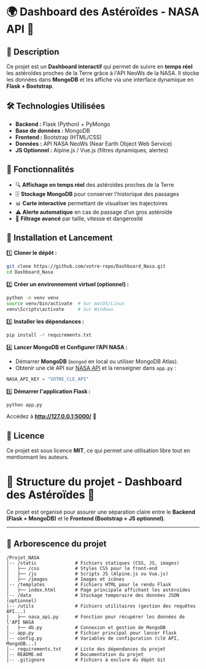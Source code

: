# 🌍 Dashboard des Astéroïdes - NASA API 🚀

## 📌 Description
Ce projet est un **Dashboard interactif** qui permet de suivre en **temps réel** les astéroïdes proches de la Terre grâce à l'API NeoWs de la NASA. Il stocke les données dans **MongoDB** et les affiche via une interface dynamique en **Flask + Bootstrap**.

## 🛠 Technologies Utilisées
- **Backend :** Flask (Python) + PyMongo
- **Base de données :** MongoDB
- **Frontend :** Bootstrap (HTML/CSS)
- **Données :** API NASA NeoWs (Near Earth Object Web Service)
- **JS Optionnel :** Alpine.js / Vue.js (filtres dynamiques, alertes)

## 🚀 Fonctionnalités
- 🔍 **Affichage en temps réel** des astéroïdes proches de la Terre
- 🗄 **Stockage MongoDB** pour conserver l'historique des passages
- 📊 **Carte interactive** permettant de visualiser les trajectoires
- ⚠️ **Alerte automatique** en cas de passage d’un gros astéroïde
- 📆 **Filtrage avancé** par taille, vitesse et dangerosité

## 🔧 Installation et Lancement
1️⃣ **Cloner le dépôt :**
```bash
git clone https://github.com/votre-repo/Dashboard_Nasa.git
cd Dashboard_Nasa
```
2️⃣ **Créer un environnement virtuel (optionnel) :**
```bash
python -m venv venv
source venv/bin/activate  # Sur macOS/Linux
venv\Scripts\activate     # Sur Windows
```
3️⃣ **Installer les dépendances :**
```bash
pip install -r requirements.txt
```
4️⃣ **Lancer MongoDB et Configurer l’API NASA :**
- Démarrer **MongoDB** (`mongod` en local ou utiliser MongoDB Atlas).
- Obtenir une clé API sur [NASA API](https://api.nasa.gov/) et la renseigner dans `app.py` :
```python
NASA_API_KEY = "VOTRE_CLE_API"
```
5️⃣ **Démarrer l'application Flask :**
```bash
python app.py
```
Accédez à **http://127.0.0.1:5000/** 🚀

## 📜 Licence
Ce projet est sous licence **MIT**, ce qui permet une utilisation libre tout en mentionnant les auteurs.


# 📂 Structure du projet - Dashboard des Astéroïdes 🚀

Ce projet est organisé pour assurer une séparation claire entre le **Backend (Flask + MongoDB)** et le **Frontend (Bootstrap + JS optionnel)**.

---

## 📁 Arborescence du projet
```
/Projet_NASA
│-- /static              # Fichiers statiques (CSS, JS, images)
│   ├── /css             # Styles CSS pour le front-end
│   ├── /js              # Scripts JS (Alpine.js ou Vue.js)
│   ├── /images          # Images et icônes
│-- /templates           # Fichiers HTML pour le rendu Flask
│   ├── index.html       # Page principale affichant les astéroïdes
│-- /data                # Stockage temporaire des données JSON (optionnel)
│-- /utils               # Fichiers utilitaires (gestion des requêtes API...)
│   ├── nasa_api.py      # Fonction pour récupérer les données de l'API NASA
│   ├── db.py            # Connexion et gestion de MongoDB
│-- app.py               # Fichier principal pour lancer Flask
│-- config.py            # Variables de configuration (clé API, MongoDB...)
│-- requirements.txt     # Liste des dépendances du projet
│-- README.md            # Documentation du projet
│-- .gitignore           # Fichiers à exclure du dépôt Git
```

